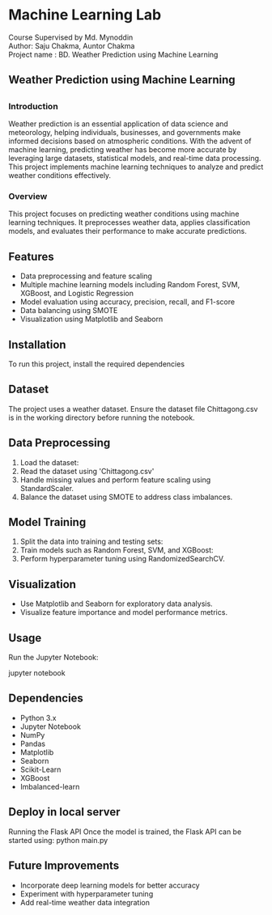 # Machine Learning Lab
Course Supervised by Md. Mynoddin </br>
Author: Saju Chakma, Auntor Chakma</br>
Project name : BD. Weather Prediction using Machine Learning</br>

<h2>Weather Prediction using Machine Learning<h2/>

<h3>Introduction</h3>
<p>Weather prediction is an essential application of data science and meteorology, helping individuals, businesses, and governments make informed decisions based on atmospheric conditions. With the advent of machine learning, predicting weather has become more accurate by leveraging large datasets, statistical models, and real-time data processing. This project implements machine learning techniques to analyze and predict weather conditions effectively.</p>
<h3>Overview </h3>
<p> This project focuses on predicting weather conditions using machine learning techniques. It preprocesses weather data, applies classification models, and evaluates their performance to make accurate predictions.</p>
<h2>Features</h2>
<ul>
    <li>Data preprocessing and feature scaling</li>
    <li>Multiple machine learning models including Random Forest, SVM, XGBoost, and Logistic Regression</li>
    <li>Model evaluation using accuracy, precision, recall, and F1-score</li>
    <li>Data balancing using SMOTE</li>
    <li>Visualization using Matplotlib and Seaborn</li>
</ul>
</ul>

<h2>Installation</h2>
<p>To run this project, install the required dependencies </p>
<h2>Dataset</h2>
<p>The project uses a weather dataset. Ensure the dataset file Chittagong.csv is in the working directory before running the notebook.</p>

<h2>Data Preprocessing</h2>
<ol>
    <li>Load the dataset:</li>
    <li>Read the dataset using 'Chittagong.csv'</li>
    <li>Handle missing values and perform feature scaling using StandardScaler.</li>
    <li>Balance the dataset using SMOTE to address class imbalances.</li>
</ol>

<h2>Model Training</h2>
<ol>
    <li>Split the data into training and testing sets:</li>
    <li>Train models such as Random Forest, SVM, and XGBoost:</li>
    <li>Perform hyperparameter tuning using RandomizedSearchCV.</li>
</ol>

<h2>Visualization</h2>
<ul>
    <li>Use Matplotlib and Seaborn for exploratory data analysis.</li>
    <li>Visualize feature importance and model performance metrics.</li>
</ul>

<h2>Usage</h2>
<p>Run the Jupyter Notebook:</p>
<p>jupyter notebook </p>

<h2>Dependencies</h2>
<ul>
    <li>Python 3.x</li>
    <li>Jupyter Notebook</li>
    <li>NumPy</li>
    <li>Pandas</li>
    <li>Matplotlib</li>
    <li>Seaborn</li>
    <li>Scikit-Learn</li>
    <li>XGBoost</li>
    <li>Imbalanced-learn</li>
</ul>
<h2>Deploy in local server</h2>
<p>Running the Flask API Once the model is trained, the Flask API can be started using: python main.py </p>

<h2>Future Improvements</h2>
<ul>
    <li>Incorporate deep learning models for better accuracy</li>
    <li>Experiment with hyperparameter tuning</li>
    <li>Add real-time weather data integration</li>
</ul>




